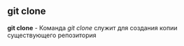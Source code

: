 ## git clone

**git clone** - Команда *git clone* служит для создания копии существующего репозитория